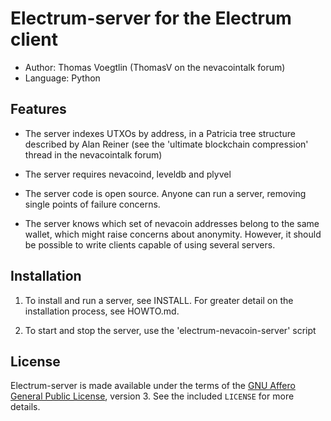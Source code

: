 Electrum-server for the Electrum client
=========================================

  * Author: Thomas Voegtlin (ThomasV on the nevacointalk forum)
  * Language: Python

Features
--------

  * The server indexes UTXOs by address, in a Patricia tree structure
    described by Alan Reiner (see the 'ultimate blockchain
    compression' thread in the nevacointalk forum)

  * The server requires nevacoind, leveldb and plyvel

  * The server code is open source. Anyone can run a server, removing
    single points of failure concerns.

  * The server knows which set of nevacoin addresses belong to the same
    wallet, which might raise concerns about anonymity. However, it
    should be possible to write clients capable of using several
    servers.

Installation
------------

  1. To install and run a server, see INSTALL. For greater
     detail on the installation process, see HOWTO.md.

  2. To start and stop the server, use the 'electrum-nevacoin-server' script



License
-------

Electrum-server is made available under the terms of the [GNU Affero General
Public License](http://www.gnu.org/licenses/agpl.html), version 3. See the 
included `LICENSE` for more details.
